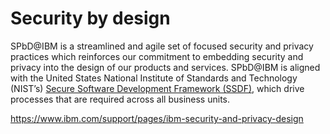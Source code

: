 # Security by design

SPbD@IBM is a streamlined and agile set of focused security and privacy practices which reinforces our commitment to embedding security and privacy into the design of our products and services. SPbD@IBM is aligned with the United States National Institute of Standards and Technology (NIST’s) [Secure Software Development Framework (SSDF)](https://csrc.nist.gov/Projects/ssdf), which drive processes that are required across all business units.

https://www.ibm.com/support/pages/ibm-security-and-privacy-design
